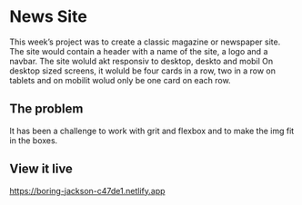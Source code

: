 # News Site

This week’s project was to create a classic magazine or newspaper site. The site would contain a header with a name of the site, a logo and a navbar. The site woluld akt responsiv to desktop, deskto and mobil On desktop sized screens, it woluld be four cards in a row, two in a row on tablets and on mobilit wolud only be one card on each row.

## The problem
It has been a challenge to work with grit and flexbox and to make the img fit in the boxes.

## View it live
https://boring-jackson-c47de1.netlify.app
